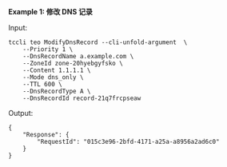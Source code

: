 **Example 1: 修改 DNS 记录**



Input: 

```
tccli teo ModifyDnsRecord --cli-unfold-argument  \
    --Priority 1 \
    --DnsRecordName a.example.com \
    --ZoneId zone-20hyebgyfsko \
    --Content 1.1.1.1 \
    --Mode dns_only \
    --TTL 600 \
    --DnsRecordType A \
    --DnsRecordId record-21q7frcpseaw
```

Output: 
```
{
    "Response": {
        "RequestId": "015c3e96-2bfd-4171-a25a-a8956a2ad6c0"
    }
}
```


